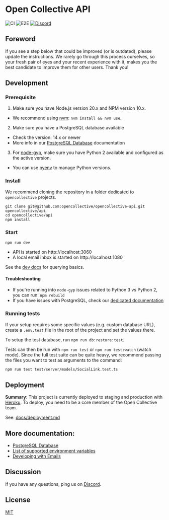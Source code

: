 # Open Collective API

![CI](https://github.com/opencollective/opencollective-api/workflows/CI/badge.svg)
![E2E](https://github.com/opencollective/opencollective-api/workflows/E2E/badge.svg)
[![Discord](https://discordapp.com/api/guilds/1241017531318276158/widget.png)](https://discord.opencollective.com)

## Foreword

If you see a step below that could be improved (or is outdated), please update the instructions. We rarely go through this process ourselves, so your fresh pair of eyes and your recent experience with it, makes you the best candidate to improve them for other users. Thank you!

## Development

### Prerequisite

1. Make sure you have Node.js version 20.x and NPM version 10.x.

- We recommend using [nvm](https://github.com/creationix/nvm): `nvm install && nvm use`.

2. Make sure you have a PostgreSQL database available

- Check the version: 14.x or newer
- More info in our [PostgreSQL Database](docs/postgres.md) documentation

3. For [node-gyp](https://github.com/nodejs/node-gyp), make sure you have Python 2 available and configured as the active version.

- You can use [pyenv](https://github.com/pyenv/pyenv) to manage Python versions.

### Install

We recommend cloning the repository in a folder dedicated to `opencollective` projects.

```
git clone git@github.com:opencollective/opencollective-api.git opencollective/api
cd opencollective/api
npm install
```

### Start

```
npm run dev
```

- API is started on http://localhost:3060
- A local email inbox is started on http://localhost:1080

See the [dev docs](docs/dev.md) for querying basics.

#### Troubleshooting

- If you're running into `node-gyp` issues related to Python 3 vs Python 2, you can run: `npm rebuild`
- If you have issues with PostgreSQL, check our [dedicated documentation](docs/postgres.md)

### Running tests

If your setup requires some specific values (e.g. custom database URL), create a `.env.test` file in the root of the project and set the values there.

To setup the test database, run `npm run db:restore:test`.

Tests can then be run with `npm run test` or `npm run test:watch` (watch mode). Since the full test suite can be quite heavy, we recommend passing the files you want to test as arguments to the command:

```bash
npm run test test/server/models/SocialLink.test.ts
```

## Deployment

**Summary**: This project is currently deployed to staging and production with [Heroku](https://www.heroku.com/). To deploy, you need to be a core member of the Open Collective team.

See: [docs/deployment.md](docs/deployment.md)

## More documentation:

- [PostgreSQL Database](docs/postgres.md)
- [List of supported environment variables](docs/environment_variables.md)
- [Developing with Emails](docs/emails.md)

## Discussion

If you have any questions, ping us on [Discord](https://discord.opencollective.com).

## License

[MIT](LICENSE)
